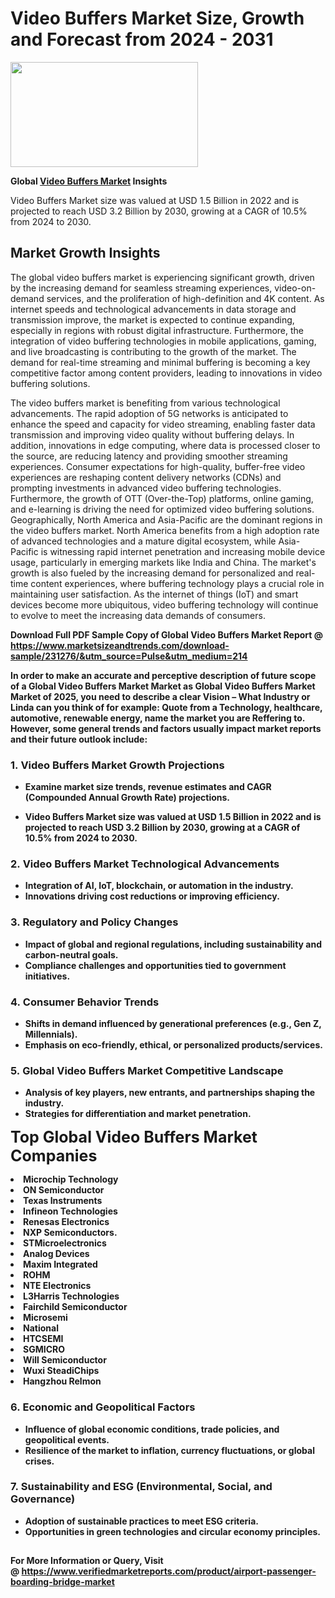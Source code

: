<H1>Video Buffers Market Size, Growth and Forecast from 2024 - 2031</H1><img class="aligncenter size-medium wp-image-584254" src="https://thirdeyenews.in/wp-content/uploads/2024/09/Global-Market-Research-300x168.jpeg" alt="" width="300" height="168" /><p><strong>Global&nbsp;<a href="https://www.marketsizeandtrends.com/download-sample/231276/&amp;utm_source=Pulse&amp;utm_medium=214">Video Buffers Market</a> Insights</strong></p><p>Video Buffers Market size was valued at USD 1.5 Billion in 2022 and is projected to reach USD 3.2 Billion by 2030, growing at a CAGR of 10.5% from 2024 to 2030.</p><p><h2>Market Growth Insights</h2> <p>The global video buffers market is experiencing significant growth, driven by the increasing demand for seamless streaming experiences, video-on-demand services, and the proliferation of high-definition and 4K content. As internet speeds and technological advancements in data storage and transmission improve, the market is expected to continue expanding, especially in regions with robust digital infrastructure. Furthermore, the integration of video buffering technologies in mobile applications, gaming, and live broadcasting is contributing to the growth of the market. The demand for real-time streaming and minimal buffering is becoming a key competitive factor among content providers, leading to innovations in video buffering solutions.</p> <p><strong></strong></p> <p>The video buffers market is benefiting from various technological advancements. The rapid adoption of 5G networks is anticipated to enhance the speed and capacity for video streaming, enabling faster data transmission and improving video quality without buffering delays. In addition, innovations in edge computing, where data is processed closer to the source, are reducing latency and providing smoother streaming experiences. Consumer expectations for high-quality, buffer-free video experiences are reshaping content delivery networks (CDNs) and prompting investments in advanced video buffering technologies. Furthermore, the growth of OTT (Over-the-Top) platforms, online gaming, and e-learning is driving the need for optimized video buffering solutions. Geographically, North America and Asia-Pacific are the dominant regions in the video buffers market. North America benefits from a high adoption rate of advanced technologies and a mature digital ecosystem, while Asia-Pacific is witnessing rapid internet penetration and increasing mobile device usage, particularly in emerging markets like India and China. The market's growth is also fueled by the increasing demand for personalized and real-time content experiences, where buffering technology plays a crucial role in maintaining user satisfaction. As the internet of things (IoT) and smart devices become more ubiquitous, video buffering technology will continue to evolve to meet the increasing data demands of consumers. <p><strong></p><p><span class=""><strong>Download Full PDF Sample Copy of Global Video Buffers Market Report</strong> @ <a href="https://www.marketsizeandtrends.com/download-sample/231276/&amp;utm_source=Pulse&amp;utm_medium=214" target="_blank">https://www.marketsizeandtrends.com/download-sample/231276/&amp;utm_source=Pulse&amp;utm_medium=214</a></span></p><p>In order to make an accurate and perceptive description of future scope of a Global&nbsp;Video Buffers Market Market as Global&nbsp;Video Buffers Market Market of 2025, you need to describe a clear Vision &ndash; What Industry or Linda can you think of for example: Quote from a Technology, healthcare, automotive, renewable energy, name the market you are Reffering to. However, some general trends and factors usually impact market reports and their future outlook include:</p><h3>1.&nbsp;<strong>Video Buffers Market Growth Projections</strong></h3><ul><li>Examine market size trends, revenue estimates and CAGR (Compounded Annual Growth Rate) projections.</li><li><p>Video Buffers Market size was valued at USD 1.5 Billion in 2022 and is projected to reach USD 3.2 Billion by 2030, growing at a CAGR of 10.5% from 2024 to 2030.</p></li></ul><h3>2.&nbsp;<strong>Video Buffers Market Technological Advancements</strong></h3><ul><li>Integration of AI, IoT, blockchain, or automation in the industry.</li><li>Innovations driving cost reductions or improving efficiency.</li></ul><h3>3.&nbsp;<strong>Regulatory and Policy Changes</strong></h3><ul><li>Impact of global and regional regulations, including sustainability and carbon-neutral goals.</li><li>Compliance challenges and opportunities tied to government initiatives.</li></ul><h3>4.&nbsp;<strong>Consumer Behavior Trends</strong></h3><ul><li>Shifts in demand influenced by generational preferences (e.g., Gen Z, Millennials).</li><li>Emphasis on eco-friendly, ethical, or personalized products/services.</li></ul><h3>5.&nbsp;<strong>Global Video Buffers Market Competitive Landscape</strong></h3><ul><li>Analysis of key players, new entrants, and partnerships shaping the industry.</li><li>Strategies for differentiation and market penetration.</li></ul><p data-pm-slice="1 1 []"><span style="color: inherit; font-family: inherit; font-size: 25px;">Top Global Video Buffers Market Companies</span></p><div class="" data-test-id=""><p><li>Microchip Technology</li><li> ON Semiconductor</li><li> Texas Instruments</li><li> Infineon Technologies</li><li> Renesas Electronics</li><li> NXP Semiconductors.</li><li> STMicroelectronics</li><li> Analog Devices</li><li> Maxim Integrated</li><li> ROHM</li><li> NTE Electronics</li><li> L3Harris Technologies</li><li> Fairchild Semiconductor</li><li> Microsemi</li><li> National</li><li> HTCSEMI</li><li> SGMICRO</li><li> Will Semiconductor</li><li> Wuxi SteadiChips</li><li> Hangzhou Relmon</li></p></div><h3>6.&nbsp;<strong>Economic and Geopolitical Factors</strong></h3><ul><li>Influence of global economic conditions, trade policies, and geopolitical events.</li><li>Resilience of the market to inflation, currency fluctuations, or global crises.</li></ul><h3>7.&nbsp;<strong>Sustainability and ESG (Environmental, Social, and Governance)</strong></h3><ul><li>Adoption of sustainable practices to meet ESG criteria.</li><li>Opportunities in green technologies and circular economy principles.</li></ul><h2><strong style="font-size: 14px;">For More Information or Query, Visit @&nbsp;</strong><a style="background-color: #ffffff; font-size: 14px;" href="https://www.marketsizeandtrends.com/report/video-buffers-market/" target="_blank">https://www.verifiedmarketreports.com/product/airport-passenger-boarding-bridge-market</a></h2>

